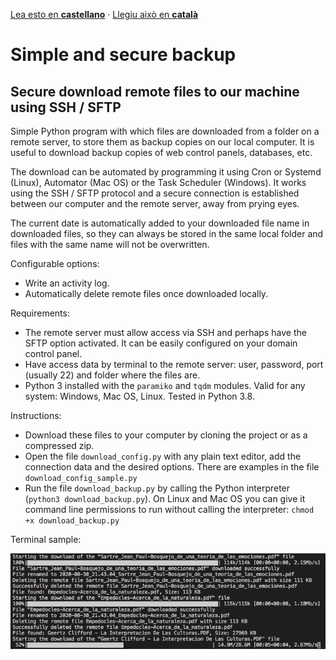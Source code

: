 [Lea esto en **castellano**](README.es.md) · [Llegiu això en **català**](README.ca.md)

# Simple and secure backup
## Secure download remote files to our machine using SSH / SFTP

Simple Python program with which files are downloaded from a folder on a remote server, to store them as backup copies on our local computer. It is useful to download backup copies of web control panels, databases, etc.

The download can be automated by programming it using Cron or Systemd (Linux), Automator (Mac OS) or the Task Scheduler (Windows). It works using the SSH / SFTP protocol and a secure connection is established between our computer and the remote server, away from prying eyes.

The current date is automatically added to your downloaded file name in downloaded files, so they can always be stored in the same local folder and files with the same name will not be overwritten.

Configurable options:

- Write an activity log.
- Automatically delete remote files once downloaded locally.

Requirements:

- The remote server must allow access via SSH and perhaps have the SFTP option activated. It can be easily configured on your domain control panel.
- Have access data by terminal to the remote server: user, password, port (usually 22) and folder where the files are.
- Python 3 installed with the `paramiko` and `tqdm` modules. Valid for any system: Windows, Mac OS, Linux. Tested in Python 3.8.

Instructions:

- Download these files to your computer by cloning the project or as a compressed zip.
- Open the file `download_config.py` with any plain text editor, add the connection data and the desired options. There are examples in the file `download_config_sample.py`
- Run the file `download_backup.py` by calling the Python interpreter (`python3 download_backup.py`). On Linux and Mac OS you can give it command line permissions to run without calling the interpreter: `chmod +x download_backup.py`

Terminal sample:

![screenshot](screenshot_ssd.png)




